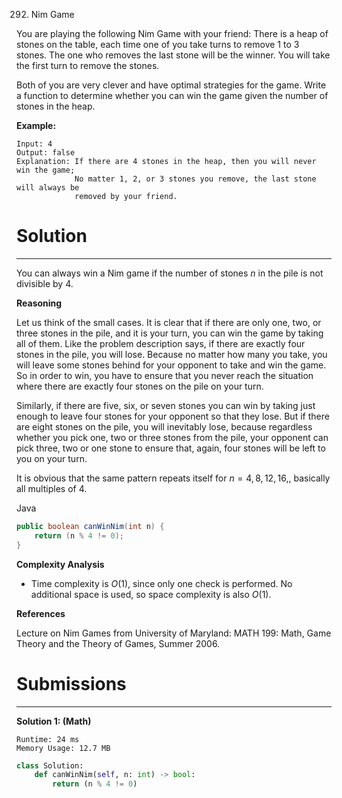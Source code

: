 292. Nim Game

You are playing the following Nim Game with your friend: There is a heap of stones on the table, each time one of you take turns to remove 1 to 3 stones. The one who removes the last stone will be the winner. You will take the first turn to remove the stones.

Both of you are very clever and have optimal strategies for the game. Write a function to determine whether you can win the game given the number of stones in the heap.

**Example:**
```
Input: 4
Output: false 
Explanation: If there are 4 stones in the heap, then you will never win the game;
             No matter 1, 2, or 3 stones you remove, the last stone will always be 
             removed by your friend.
```

# Solution
---
You can always win a Nim game if the number of stones $n$ in the pile is not divisible by $4$.

**Reasoning**

Let us think of the small cases. It is clear that if there are only one, two, or three stones in the pile, and it is your turn, you can win the game by taking all of them. Like the problem description says, if there are exactly four stones in the pile, you will lose. Because no matter how many you take, you will leave some stones behind for your opponent to take and win the game. So in order to win, you have to ensure that you never reach the situation where there are exactly four stones on the pile on your turn.

Similarly, if there are five, six, or seven stones you can win by taking just enough to leave four stones for your opponent so that they lose. But if there are eight stones on the pile, you will inevitably lose, because regardless whether you pick one, two or three stones from the pile, your opponent can pick three, two or one stone to ensure that, again, four stones will be left to you on your turn.

It is obvious that the same pattern repeats itself for $n=4,8,12,16,$, basically all multiples of $4$.

Java
```java
public boolean canWinNim(int n) {
    return (n % 4 != 0);
}
```
**Complexity Analysis**

* Time complexity is $O(1)$, since only one check is performed. No additional space is used, so space complexity is also $O(1)$.

**References**

Lecture on Nim Games from University of Maryland: MATH 199: Math, Game Theory and the Theory of Games, Summer 2006.

# Submissions
---
**Solution 1: (Math)**
```
Runtime: 24 ms
Memory Usage: 12.7 MB
```
```python
class Solution:
    def canWinNim(self, n: int) -> bool:
        return (n % 4 != 0)
```